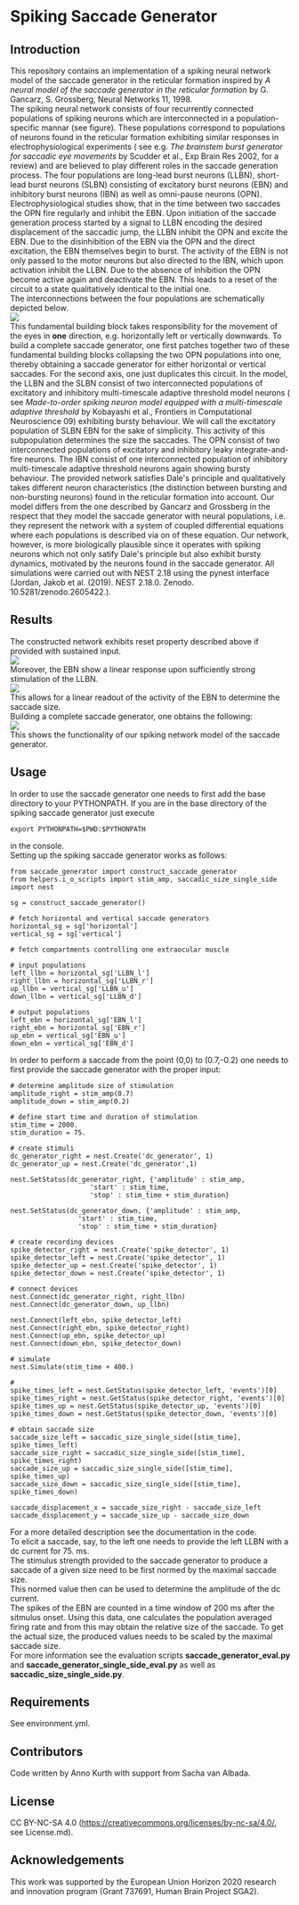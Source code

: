 # Spiking Saccade Generator

## Introduction
This repository contains an implementation of a spiking neural network model of the saccade generator in the reticular formation inspired by *A neural model of the saccade generator in the reticular formation* by G. Gancarz, S. Grossberg, Neural Networks 11, 1998.  
The spiking neural network consists of four recurrently connected populations of spiking neurons which are interconnected in a population-specific mannar (see figure).
These populations correspond to populations of neurons found in the reticular formation exhibiting similar responses in electrophysiological experiments
( see e.g. *The brainstem burst generator for saccadic eye movements* by Scudder et al., Exp Brain Res 2002, for a review) and are believed to play different roles in the saccade generation process.
The four populations are long-lead burst neurons (LLBN), short-lead burst neurons (SLBN) consisting of excitatory burst neurons (EBN) and inhibitory burst neurons (IBN) as well as omni-pause neurons (OPN).
Electrophysiological studies show, that in the time between two saccades the OPN fire regularly and inhibit the EBN. Upon initiation of the saccade generation
process started by a signal to LLBN encoding the desired displacement of the saccadic jump, the LLBN inhibit the OPN and excite the EBN.
Due to the disinhibition of the EBN via the OPN and the direct excitation, the EBN themselves begin to burst. The activity of the EBN is not only passed to the motor neurons
but also directed to the IBN, which upon activation inhibit the LLBN. Due to the absence of inhibition the OPN become active again and deactivate the EBN.
This leads to a reset of the circuit to a state qualitatively identical to the initial one.  
The interconnections between the four populations are schematically depicted below.  
![](figures/burst_generator.png)  
This fundamental building block takes responsibility for the movement of the eyes in **one** direction, e.g. horizontally left or vertically downwards.
To build a complete saccade generator, one first patches together two of these fundamental building blocks collapsing the two OPN populations into one, thereby obtaining a saccade generator
for either horizontal or vertical saccades. For the second axis, one just duplicates this circuit.
In the model, the LLBN and the SLBN consist of two interconnected populations of excitatory and inhibitory multi-timescale adaptive threshold model neurons ( see *Made-to-order spiking neuron model equipped with a multi-timescale adaptive threshold* by Kobayashi et al., Frontiers in Computational Neuroscience 09) exhibiting bursty behaviour.
We will call the excitatory population of SLBN EBN for the sake of simplicity. This activity of this subpopulation determines the size the saccades.
The OPN consist of two interconnected populations of excitatory and inhibitory leaky integrate-and-fire neurons.
The IBN consist of one interconnected population of inhibitory multi-timescale adaptive threshold neurons again showing bursty behaviour.
The provided network satisfies Dale's principle and qualitatively takes different neuron characteristics (the distinction between bursting
and non-bursting neurons) found in the reticular formation into account.
Our model differs from the one described by Gancarz and Grossberg in the respect that they model the saccade generator with neural populations, i.e. they represent the network with a system of coupled differential equations where each populations is described via on of these equation.
Our network, however, is more biologically plausible since it operates with spiking neurons which not only satify Dale's principle
but also exhibit bursty dynamics, motivated by the neurons found in the saccade generator.
All simulations were carried out with NEST 2.18 using the pynest interface (Jordan, Jakob et al. (2019). NEST 2.18.0. Zenodo. 10.5281/zenodo.2605422.).
## Results
The constructed network exhibits reset property described above if provided with sustained input.  
![](figures/response_saccade_generator_populations.png)  
Moreover, the EBN show a linear response upon sufficiently strong stimulation of the LLBN.  
![](figures/response_saccade_generator_ebn.png)  
This allows for a linear readout of the activity of the EBN to determine the saccade size.  
Building a complete saccade generator, one obtains the following:  
![](figures/performance_saccade_generator.png)   
This shows the functionality of our spiking network model of the saccade generator.

## Usage
In order to use the saccade generator one needs to first add the base directory to your PYTHONPATH. If you are in the base directory of the spiking saccade generator just execute
```
export PYTHONPATH=$PWD:$PYTHONPATH
```
in the console.  
Setting up the spiking saccade generator works as follows:
```
from saccade_generator import construct_saccade_generator
from helpers.i_o_scripts import stim_amp, saccadic_size_single_side
import nest

sg = construct_saccade_generator()

# fetch horizontal and vertical saccade generators
horizontal_sg = sg['horizontal']
vertical_sg = sg['vertical']

# fetch compartments controlling one extraocular muscle

# input populations
left_llbn = horizontal_sg['LLBN_l']
right_llbn = horizontal_sg['LLBN_r']
up_llbn = vertical_sg['LLBN_u']
down_llbn = vertical_sg['LLBN_d']

# output populations
left_ebn = horizontal_sg['EBN_l']
right_ebn = horizontal_sg['EBN_r']
up_ebn = vertical_sg['EBN_u']
down_ebn = vertical_sg['EBN_d']
```
In order to perform a saccade from the point (0,0) to (0.7,-0.2) one needs to first provide the saccade generator with the proper input:
```
# determine amplitude size of stimulation
amplitude_right = stim_amp(0.7)
amplitude_down = stim_amp(0.2)

# define start time and duration of stimulation
stim_time = 2000.
stim_duration = 75.

# create stimuli
dc_generator_right = nest.Create('dc_generator', 1)
dc_generator_up = nest.Create('dc_generator',1)

nest.SetStatus(dc_generator_right, {'amplitude' : stim_amp,
				    'start' : stim_time,
				    'stop' : stim_time + stim_duration}

nest.SetStatus(dc_generator_down, {'amplitude' : stim_amp,
				 'start' : stim_time,
				 'stop' : stim_time + stim_duration}

# create recording devices
spike_detector_right = nest.Create('spike_detector', 1)
spike_detector_left = nest.Create('spike_detector', 1)
spike_detector_up = nest.Create('spike_detector', 1)
spike_detector_down = nest.Create('spike_detector', 1)

# connect devices
nest.Connect(dc_generator_right, right_llbn)
nest.Connect(dc_generator_down, up_llbn)

nest.Connect(left_ebn, spike_detector_left)
nest.Connect(right_ebn, spike_detector_right)
nest.Connect(up_ebn, spike_detector_up)
nest.Connect(down_ebn, spike_detector_down)

# simulate
nest.Simulate(stim_time + 400.)

#
spike_times_left = nest.GetStatus(spike_detector_left, 'events')[0]
spike_times_right = nest.GetStatus(spike_detector_right, 'events')[0]
spike_times_up = nest.GetStatus(spike_detector_up, 'events')[0]
spike_times_down = nest.GetStatus(spike_detector_down, 'events')[0]

# obtain saccade size
saccade_size_left = saccadic_size_single_side([stim_time], spike_times_left)
saccade_size_right = saccadic_size_single_side([stim_time], spike_times_right)
saccade_size_up = saccadic_size_single_side([stim_time], spike_times_up)
saccade_size_down = saccadic_size_single_side([stim_time], spike_times_down)

saccade_displacement_x = saccade_size_right - saccade_size_left
saccade_displacement_y = saccade_size_up - saccade_size_down
```
For a more detailed description see the documentation in the code.  
To elicit a saccade, say, to the left one needs to provide the left LLBN with a dc current for 75. ms.  
The stimulus strength provided to the saccade generator to produce a saccade of a given size need to be first normed by the maximal saccade size.  
This normed value then can be used to determine the amplitude of the dc current.  
The spikes of the EBN are counted in a time window of 200 ms after the sitmulus onset. Using this data, one calculates the population averaged firing rate and from this
may obtain the relative size of the saccade. To get the actual size, the produced values needs to be scaled by the maximal saccade size.  
For more information see the evaluation scripts **saccade_generator_eval.py** and **saccade_generator_single_side_eval.py** as well as **saccadic_size_single_side.py**.

## Requirements
See environment.yml.

## Contributors
Code written by Anno Kurth with support from Sacha van Albada.

## License
CC BY-NC-SA 4.0 (https://creativecommons.org/licenses/by-nc-sa/4.0/, see License.md).

## Acknowledgements
This work was supported by the European Union Horizon 2020 research and innovation program (Grant 737691, Human Brain Project SGA2).
